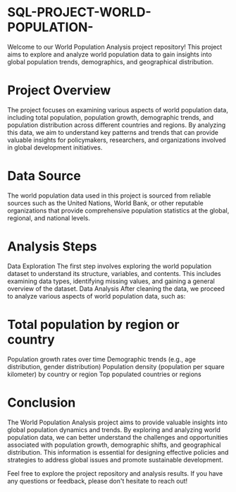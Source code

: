 # SQL-PROJECT-WORLD-POPULATION-
Welcome to our World Population Analysis project repository! This project aims to explore and analyze world population data to gain insights into global population trends, demographics, and geographical distribution.

# Project Overview
The project focuses on examining various aspects of world population data, including total population, population growth, demographic trends, and population distribution across different countries and regions. By analyzing this data, we aim to understand key patterns and trends that can provide valuable insights for policymakers, researchers, and organizations involved in global development initiatives.

# Data Source
The world population data used in this project is sourced from reliable sources such as the United Nations, World Bank, or other reputable organizations that provide comprehensive population statistics at the global, regional, and national levels.

# Analysis Steps
 Data Exploration
The first step involves exploring the world population dataset to understand its structure, variables, and contents. This includes examining data types, identifying missing values, and gaining a general overview of the dataset.
 Data Analysis
After cleaning the data, we proceed to analyze various aspects of world population data, such as:

# Total population by region or country
Population growth rates over time
Demographic trends (e.g., age distribution, gender distribution)
Population density (population per square kilometer) by country or region
Top populated countries or regions

# Conclusion
The World Population Analysis project aims to provide valuable insights into global population dynamics and trends. By exploring and analyzing world population data, we can better understand the challenges and opportunities associated with population growth, demographic shifts, and geographical distribution. This information is essential for designing effective policies and strategies to address global issues and promote sustainable development.

Feel free to explore the project repository and analysis results. If you have any questions or feedback, please don't hesitate to reach out!
